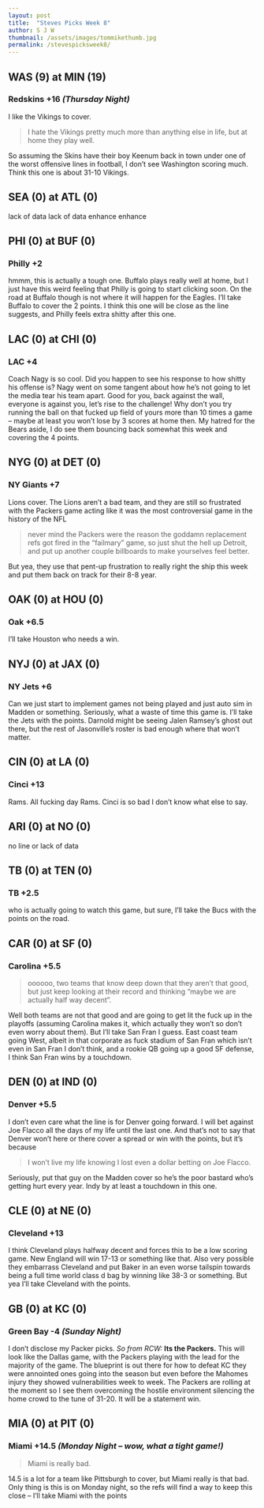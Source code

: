 ```yaml
---
layout: post
title:  "Steves Picks Week 8"
author: S J W
thumbnail: /assets/images/tommikethumb.jpg
permalink: /stevespicksweek8/
---
```


## **WAS (9) at MIN (19)** 
### **Redskins +16** *(Thursday Night)* 
I like the Vikings to cover. 
>I hate the Vikings pretty much more than anything else in life, but at home they play well.

So assuming the Skins have their boy Keenum back in town under one of the worst offensive lines in football, I don’t see Washington scoring much. Think this one is about 31-10 Vikings. 

## **SEA (0) at ATL (0)** 
lack of data lack of data enhance enhance

## **PHI (0) at BUF (0)** 
### **Philly +2** 
hmmm, this is actually a tough one. Buffalo plays really well at home, but I just have this weird feeling that Philly is going to start clicking soon. On the road at Buffalo though is not where it will happen for the Eagles. I’ll take Buffalo to cover the 2 points. I think this one will be close as the line suggests, and Philly feels extra shitty after this one.

## **LAC (0) at CHI (0)** 
### **LAC +4** 
Coach Nagy is so cool. Did you happen to see his response to how shitty his offense is? Nagy went on some tangent about how he’s not going to let the media tear his team apart. Good for you, back against the wall, everyone is against you, let’s rise to the challenge! Why don’t you try running the ball on that fucked up field of yours more than 10 times a game – maybe at least you won’t lose by 3 scores at home then. My hatred for the Bears aside, I do see them bouncing back somewhat this week and covering the 4 points.

## **NYG (0) at DET (0)** 
### **NY Giants +7** 
Lions cover. The Lions aren’t a bad team, and they are still so frustrated with the Packers game acting like it was the most controversial game in the history of the NFL 

>never mind the Packers were the reason the goddamn replacement refs got fired in the “failmary” game, so just shut the hell up Detroit, and put up another couple billboards to make yourselves feel better. 

But yea, they use that pent-up frustration to really right the ship this week and put them back on track for their 8-8 year.

## **OAK (0) at HOU (0)** 
### **Oak +6.5**  
I’ll take Houston who needs a win.

## **NYJ (0) at JAX (0)**
### **NY Jets +6**  
Can we just start to implement games not being played and just auto sim in Madden or something. Seriously, what a waste of time this game is. I’ll take the Jets with the points. Darnold might be seeing Jalen Ramsey’s ghost out there, but the rest of Jasonville’s roster is bad enough where that won’t matter.

## **CIN (0) at LA (0)** 
### **Cinci +13** 
Rams. All fucking day Rams. Cinci is so bad I don’t know what else to say.

## **ARI (0) at NO (0)** 
no line or lack of data

## **TB (0) at TEN (0)** 
### **TB +2.5**  
who is actually going to watch this game, but sure, I’ll take the Bucs with the points on the road.

## **CAR (0) at SF (0)** 
### **Carolina +5.5**  
>oooooo, two teams that know deep down that they aren’t that good,
but just keep looking at their record and thinking “maybe we are actually half way decent”. 

Well both teams are not that good and are going to get lit the fuck up in the playoffs (assuming Carolina makes it, which actually they won’t so don’t even worry about them). But I’ll take San Fran I guess. East coast team going West, albeit in that corporate as fuck stadium of San Fran which isn’t even in San Fran I don’t think, and a rookie QB going up a good SF defense, I think San Fran wins by a touchdown. 

## **DEN (0) at IND (0)** 
### **Denver +5.5**  
I don’t even care what the line is for Denver going forward. I will bet against Joe Flacco all the days of my life until the last one. And that’s not to say that Denver won’t here or there cover a spread or win with the points, but it’s because 

>I won’t live my life knowing I lost even a dollar betting on Joe Flacco. 

Seriously, put that guy on the Madden cover so he’s the poor bastard who’s getting hurt every year. Indy by at least a touchdown in this one.

## **CLE (0) at NE (0)** 
### **Cleveland +13**  
I think Cleveland plays halfway decent and forces this to be a low scoring game. New England will win 17-13 or something like that. Also very possible they embarrass Cleveland and put Baker in an even worse tailspin towards being a full time world class d bag by winning like 38-3 or something. But yea I’ll take Cleveland with the points.

## **GB (0) at KC (0)**
### **Green Bay -4** *(Sunday Night)*  
I don’t disclose my Packer picks. *So from RCW:* **Its the Packers.** This will look like the Dallas game, with the Packers playing with the lead for the majority of the game. The blueprint is out there for how to defeat KC they were annointed ones going into the season but even before the Mahomes injury they showed vulnerabilities week to week.  The Packers are rolling at the moment so I see them overcoming the hostile environment silencing the home crowd to the tune of 31-20. It will be a statement win. 

## **MIA (0) at PIT (0)** 
### **Miami +14.5** *(Monday Night – wow, what a tight game!)*
>Miami is really bad. 

14.5 is a lot for a team like Pittsburgh to cover, but Miami really is that bad. Only thing is this is on Monday night, so the refs will find a way to keep this close – I’ll take Miami with the points

<script markdown="0" src="/assets/js/difference.js"></script>